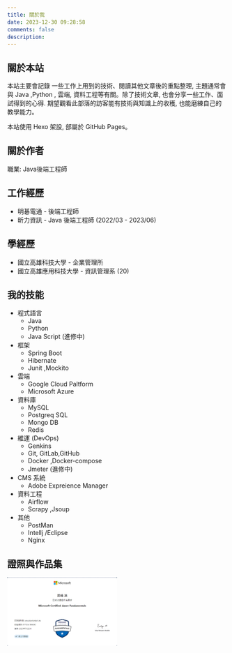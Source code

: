 ```yaml
---
title: 關於我
date: 2023-12-30 09:28:58
comments: false
description: 
---
```


## 關於本站

本站主要會記錄 一些工作上用到的技術、閱讀其他文章後的重點整理, 主題通常會與 Java ,Python , 雲端, 資料工程等有關。除了技術文章, 也會分享一些工作、面試得到的心得. 期望觀看此部落的訪客能有技術與知識上的收穫, 也能磨練自己的教學能力。

本站使用 Hexo 架設, 部屬於 GitHub Pages。

## 關於作者

職業:  Java後端工程師

## 工作經歷

- 明碁電通 - 後端工程師
- 昕力資訊 - Java 後端工程師  (2022/03 -  2023/06)

## 學經歷

- 國立高雄科技大學 - 企業管理所
- 國立高雄應用科技大學 - 資訊管理系 (20)

## 我的技能

- 程式語言
  - Java
  - Python
  - Java Script (進修中)
- 框架
  - Spring Boot
  - Hibernate
  - Junit ,Mockito
- 雲端
  - Google Cloud Paltform
  - Microsoft Azure
- 資料庫
  - MySQL
  - Postgreq SQL
  - Mongo DB
  - Redis
- 維運 (DevOps)
  - Genkins
  - Git, GitLab,GitHub
  - Docker ,Docker-compose
  - Jmeter (進修中)
- CMS 系統
  - Adobe Expreience Manager
- 資料工程
  - Airflow
  - Scrapy ,Jsoup
- 其他
  - PostMan
  - Intellj /Eclipse
  - Nginx

## 證照與作品集
<img src="\images\about\azure-certificate.png" width = "50%" height = "50%" alt="azure-certificate" />